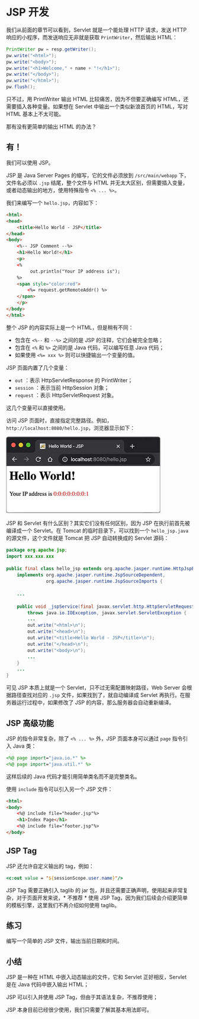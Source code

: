 # **JSP 开发**


我们从前面的章节可以看到，Servlet 就是一个能处理 HTTP 请求，发送 HTTP 响应的小程序，而发送响应无非就是获取 `PrintWriter`，然后输出 HTML：

```java
PrintWriter pw = resp.getWriter();
pw.write("<html>");
pw.write("<body>");
pw.write("<h1>Welcome," + name + "!</h1>");
pw.write("</body>");
pw.write("</html>");
pw.flush();
```

只不过，用 PrintWriter 输出 HTML 比较痛苦，因为不但要正确编写 HTML，还需要插入各种变量。如果想在 Servlet 中输出一个类似新浪首页的 HTML，写对 HTML 基本上不太可能。

那有没有更简单的输出 HTML 的办法？

## 有！

我们可以使用 JSP。

JSP 是 Java Server Pages 的缩写，它的文件必须放到 `/src/main/webapp` 下，文件名必须以 `.jsp` 结尾，整个文件与 HTML 并无太大区别，但需要插入变量，或者动态输出的地方，使用特殊指令 `<% ... %>`。

我们来编写一个 `hello.jsp`，内容如下：

```html
<html>
<head>
    <title>Hello World - JSP</title>
</head>
<body>
    <%-- JSP Comment --%>
    <h1>Hello World!</h1>
    <p>
    <%
         out.println("Your IP address is");
    %>
    <span style="color:red">
        <%= request.getRemoteAddr() %>
    </span>
    </p>
</body>
</html>
```

整个 JSP 的内容实际上是一个 HTML，但是稍有不同：

- 包含在 `<%--` 和 `--%>` 之间的是 JSP 的注释，它们会被完全忽略；
- 包含在 `<%` 和 `%>` 之间的是 Java 代码，可以编写任意 Java 代码；
- 如果使用 `<%= xxx %>` 则可以快捷输出一个变量的值。

JSP 页面内置了几个变量：

- `out` ：表示 HttpServletResponse 的 PrintWriter；
- `session` ：表示当前 HttpSession 对象；
- `request` ：表示 HttpServletRequest 对象。

这几个变量可以直接使用。

访问 JSP 页面时，直接指定完整路径。例如，`http://localhost:8080/hello.jsp`，浏览器显示如下：

![jsp](./assets/l-20231221104336144.jpeg)

JSP 和 Servlet 有什么区别？其实它们没有任何区别，因为 JSP 在执行前首先被编译成一个 Servlet。在 Tomcat 的临时目录下，可以找到一个 `hello_jsp.java` 的源文件，这个文件就是 Tomcat 把 JSP 自动转换成的 Servlet 源码：

```java
package org.apache.jsp;
import xxx.xxx.xxx

public final class hello_jsp extends org.apache.jasper.runtime.HttpJspBase
    implements org.apache.jasper.runtime.JspSourceDependent,
               org.apache.jasper.runtime.JspSourceImports {

    ...

    public void _jspService(final javax.servlet.http.HttpServletRequest request, final javax.servlet.http.HttpServletResponse response)
        throws java.io.IOException, javax.servlet.ServletException {
        ...
        out.write("<html>\n");
        out.write("<head>\n");
        out.write("<title>Hello World - JSP</title>\n");
        out.write("</head>\n");
        out.write("<body>\n");
        ...
    }
    ...
}
```

可见 JSP 本质上就是一个 Servlet，只不过无需配置映射路径，Web Server 会根据路径查找对应的 `.jsp` 文件，如果找到了，就自动编译成 Servlet 再执行。在服务器运行过程中，如果修改了 JSP 的内容，那么服务器会自动重新编译。

## JSP 高级功能

JSP 的指令非常复杂，除了 `<% ... %>` 外，JSP 页面本身可以通过 `page` 指令引入 Java 类：

```jsp
<%@ page import="java.io.*" %>
<%@ page import="java.util.*" %>
```

这样后续的 Java 代码才能引用简单类名而不是完整类名。

使用 `include` 指令可以引入另一个 JSP 文件：

```html
<html>
<body>
    <%@ include file="header.jsp"%>
    <h1>Index Page</h1>
    <%@ include file="footer.jsp"%>
</body>
```

## JSP Tag

JSP 还允许自定义输出的 tag，例如：

```jsp
<c:out value = "${sessionScope.user.name}"/>
```

JSP Tag 需要正确引入 taglib 的 jar 包，并且还需要正确声明，使用起来非常复杂，对于页面开发来说，* 不推荐 * 使用 JSP Tag，因为我们后续会介绍更简单的模板引擎，这里我们不再介绍如何使用 taglib。

## 练习

编写一个简单的 JSP 文件，输出当前日期和时间。


## 小结

JSP 是一种在 HTML 中嵌入动态输出的文件，它和 Servlet 正好相反，Servlet 是在 Java 代码中嵌入输出 HTML；

JSP 可以引入并使用 JSP Tag，但由于其语法复杂，不推荐使用；

JSP 本身目前已经很少使用，我们只需要了解其基本用法即可。


